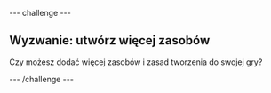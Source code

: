 \--- challenge \---

## Wyzwanie: utwórz więcej zasobów

Czy możesz dodać więcej zasobów i zasad tworzenia do swojej gry?

\--- /challenge \---